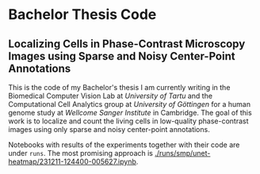# Bachelor Thesis Code

## Localizing Cells in Phase-Contrast Microscopy Images using Sparse and Noisy Center-Point Annotations

This is the code of my Bachelor's thesis I am currently writing in the Biomedical Computer Vision Lab at _University of Tartu_ and the Computational Cell Analytics group at _University of Göttingen_ for a human genome study at _Wellcome Sanger Institute_ in Cambridge.
The goal of this work is to localize and count the living cells in low-quality phase-contrast images using only sparse and noisy center-point annotations.

Notebooks with results of the experiments together with their code are under `runs`. The most promising approach is [./runs/smp/unet-heatmap/231211-124400-005627.ipynb](https://github.com/beijn/bachelor-thesis/blob/main/runs/smp/unet-heatmap/231211-124400-005627.ipynb).

